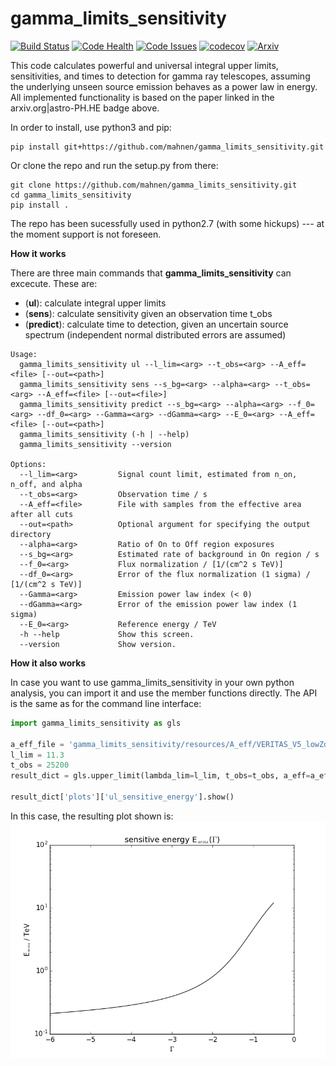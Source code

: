 # gamma_limits_sensitivity
[![Build Status](https://travis-ci.org/mahnen/gamma_limits_sensitivity.svg?branch=master)](https://travis-ci.org/mahnen/gamma_limits_sensitivity) [![Code Health](https://landscape.io/github/mahnen/gamma_limits_sensitivity/master/landscape.svg?style=flat)](https://landscape.io/github/mahnen/gamma_limits_sensitivity/master) [![Code Issues](https://www.quantifiedcode.com/api/v1/project/14c7f1a7c1b941ac87f49f4d3fc880c9/badge.svg)](https://www.quantifiedcode.com/app/project/14c7f1a7c1b941ac87f49f4d3fc880c9) [![codecov](https://codecov.io/gh/mahnen/gamma_limits_sensitivity/branch/master/graph/badge.svg)](https://codecov.io/gh/mahnen/gamma_limits_sensitivity) 
 [![Arxiv](https://img.shields.io/badge/astro--ph.HE-arXiv%3A9999.9999-B31B1B.svg)](https://arxiv.org/list/astro-ph.HE/recent) 

This code calculates powerful and universal integral upper limits, sensitivities, and times to detection for gamma ray telescopes, assuming the underlying unseen source emission behaves as a power law in energy. All implemented functionality is based on the paper linked in the arxiv.org|astro-PH.HE badge above. 

In order to install, use python3 and pip:

```
pip install git+https://github.com/mahnen/gamma_limits_sensitivity.git
```

Or clone the repo and run the setup.py from there:

```
git clone https://github.com/mahnen/gamma_limits_sensitivity.git
cd gamma_limits_sensitivity
pip install .
```

The repo has been sucessfully used in python2.7 (with some hickups) --- at the moment support is not foreseen. 

__How it works__

There are three main commands that **gamma_limits_sensitivity** can excecute. These are:
- (**ul**): calculate integral upper limits 
- (**sens**): calculate sensitivity given an observation time t_obs
- (**predict**): calculate time to detection, given an uncertain source spectrum (independent normal distributed errors are assumed)

[comment]: # "All three use the integral spectral exclusion zone method and the representation of integral limits in the phase space of the power law source emission. Reference: xyz Link "

```
Usage:
  gamma_limits_sensitivity ul --l_lim=<arg> --t_obs=<arg> --A_eff=<file> [--out=<path>]
  gamma_limits_sensitivity sens --s_bg=<arg> --alpha=<arg> --t_obs=<arg> --A_eff=<file> [--out=<file>]
  gamma_limits_sensitivity predict --s_bg=<arg> --alpha=<arg> --f_0=<arg> --df_0=<arg> --Gamma=<arg> --dGamma=<arg> --E_0=<arg> --A_eff=<file> [--out=<path>]
  gamma_limits_sensitivity (-h | --help)
  gamma_limits_sensitivity --version

Options:
  --l_lim=<arg>         Signal count limit, estimated from n_on, n_off, and alpha
  --t_obs=<arg>         Observation time / s
  --A_eff=<file>        File with samples from the effective area after all cuts
  --out=<path>          Optional argument for specifying the output directory
  --alpha=<arg>         Ratio of On to Off region exposures
  --s_bg=<arg>          Estimated rate of background in On region / s
  --f_0=<arg>           Flux normalization / [1/(cm^2 s TeV)]
  --df_0=<arg>          Error of the flux normalization (1 sigma) / [1/(cm^2 s TeV)]
  --Gamma=<arg>         Emission power law index (< 0)
  --dGamma=<arg>        Error of the emission power law index (1 sigma)
  --E_0=<arg>           Reference energy / TeV
  -h --help             Show this screen.
  --version             Show version.
```

__How it also works__

In case you want to use gamma_limits_sensitivity in your own python analysis, you can import it and use the member functions directly. The API is the same as for the command line interface:

```python
import gamma_limits_sensitivity as gls

a_eff_file = 'gamma_limits_sensitivity/resources/A_eff/VERITAS_V5_lowZd_McCutcheon.dat'
l_lim = 11.3
t_obs = 25200
result_dict = gls.upper_limit(lambda_lim=l_lim, t_obs=t_obs, a_eff=a_eff_file)

result_dict['plots']['ul_sensitive_energy'].show()
```
In this case, the resulting plot shown is:
![img](gamma_limits_sensitivity/resources/figure_3.png)
